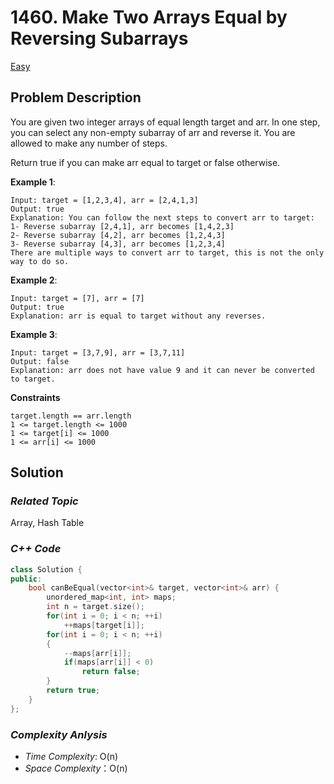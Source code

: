 # 1460. Make Two Arrays Equal by Reversing Subarrays
[Easy](https://leetcode.com/problems/make-two-arrays-equal-by-reversing-subarrays/)

## Problem Description

You are given two integer arrays of equal length target and arr. In one step, you can select any non-empty subarray of arr and reverse it. You are allowed to make any number of steps.

Return true if you can make arr equal to target or false otherwise.


**Example 1**:
```
Input: target = [1,2,3,4], arr = [2,4,1,3]
Output: true
Explanation: You can follow the next steps to convert arr to target:
1- Reverse subarray [2,4,1], arr becomes [1,4,2,3]
2- Reverse subarray [4,2], arr becomes [1,2,4,3]
3- Reverse subarray [4,3], arr becomes [1,2,3,4]
There are multiple ways to convert arr to target, this is not the only way to do so.
```
**Example 2**:
```
Input: target = [7], arr = [7]
Output: true
Explanation: arr is equal to target without any reverses.
```
**Example 3**:
```
Input: target = [3,7,9], arr = [3,7,11]
Output: false
Explanation: arr does not have value 9 and it can never be converted to target.
```

**Constraints**
```
target.length == arr.length
1 <= target.length <= 1000
1 <= target[i] <= 1000
1 <= arr[i] <= 1000
```

## Solution

### _Related Topic_
   Array, Hash Table

### _C++ Code_
```cpp
class Solution {
public:
    bool canBeEqual(vector<int>& target, vector<int>& arr) {
        unordered_map<int, int> maps;
        int n = target.size();
        for(int i = 0; i < n; ++i)
            ++maps[target[i]];
        for(int i = 0; i < n; ++i)
        {
            --maps[arr[i]];
            if(maps[arr[i]] < 0)
                return false;
        }
        return true;
    }
};
```

### _Complexity Anlysis_
- _Time Complexity_: O(n)
- _Space Complexity_：O(n)
